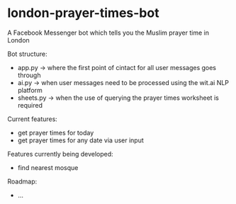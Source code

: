 # london-prayer-times-bot
A Facebook Messenger bot which tells you the Muslim prayer time in London

Bot structure:
* app.py -> where the first point of cintact for all user messages goes through
* ai.py -> when user messages need to be processed using the wit.ai NLP platform
* sheets.py ->  when the use of querying the prayer times worksheet is required

Current features:
* get prayer times for today
* get prayer times for any date via user input

Features currently being developed:
* find nearest mosque

Roadmap:
* ...
